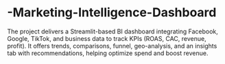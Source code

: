 # -Marketing-Intelligence-Dashboard
The project delivers a Streamlit-based BI dashboard integrating Facebook, Google, TikTok, and business data to track KPIs (ROAS, CAC, revenue, profit). It offers trends, comparisons, funnel, geo-analysis, and an insights tab with recommendations, helping optimize spend and boost revenue.
